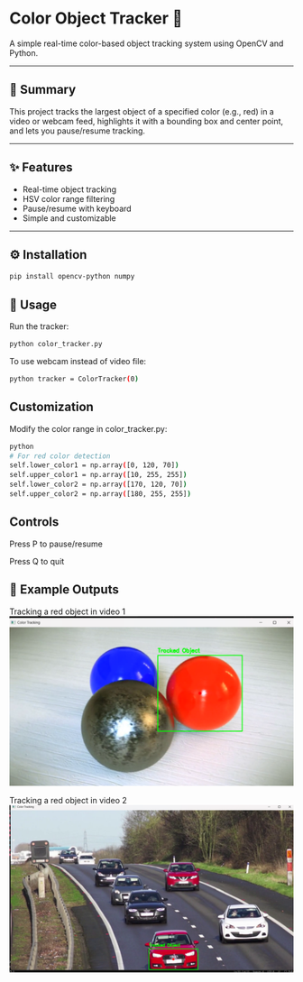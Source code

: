 # Color Object Tracker 🎨

A simple real-time color-based object tracking system using OpenCV and Python.

---

## 🎯 Summary

This project tracks the largest object of a specified color (e.g., red) in a video or webcam feed, highlights it with a bounding box and center point, and lets you pause/resume tracking.

---

## ✨ Features

- Real-time object tracking
- HSV color range filtering
- Pause/resume with keyboard
- Simple and customizable

---

## ⚙️ Installation

```bash
pip install opencv-python numpy
```
## 🚀 Usage
Run the tracker:
```bash
python color_tracker.py
```
To use webcam instead of video file:
```bash
python tracker = ColorTracker(0)
```
## Customization
Modify the color range in color_tracker.py:
```bash
python
# For red color detection
self.lower_color1 = np.array([0, 120, 70])
self.upper_color1 = np.array([10, 255, 255])
self.lower_color2 = np.array([170, 120, 70])
self.upper_color2 = np.array([180, 255, 255])
```
## Controls
Press P to pause/resume

Press Q to quit
## 📸 Example Outputs

Tracking a red object in video 1  
![Example 1](example1.png)

Tracking a red object in video 2  
![Example 2](example2.png)


